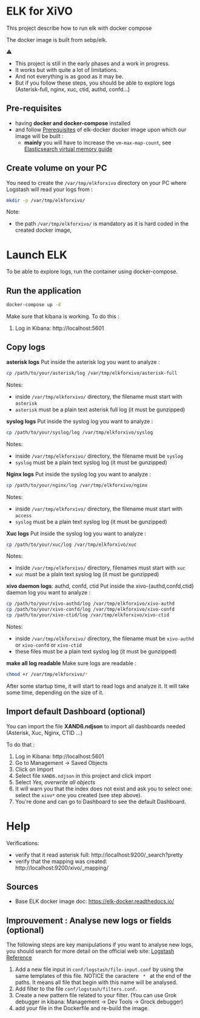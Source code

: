 # ELK for XiVO

This project describe how to run elk with docker compose

The docker image is built from sebp/elk.

:warning:

- This project is still in the early phases and a work in progress.
- It works but with quite a lot of limitations. 
- And not everything is as good as it may be.
- But if you follow these steps, you should be able to explore logs (Asterisk-full, nginx, xuc, ctid, authd, confd...)


## Pre-requisites

- having **docker and docker-compose** installed
- and follow [Prerequisites](https://elk-docker.readthedocs.io/#prerequisites) of elk-docker docker image upon which our image will be built :
  - **mainly** you will have to increase the `vm-max-map-count`, see [Elasticsearch virtual memory guide](https://www.elastic.co/guide/en/elasticsearch/reference/5.0/vm-max-map-count.html#vm-max-map-count)

## Create volume on your PC 

You need to create the `/var/tmp/elkforxivo` directory on your PC where Logstash will read your logs from :
```bash
mkdir -p /var/tmp/elkforxivo/
```

Note:
- the path `/var/tmp/elkforxivo/` is mandatory as it is hard coded in the created docker image,

# Launch ELK

To be able to explore logs, run the container using docker-compose.

## Run the application

```bash
docker-compose up -d
```

Make sure that kibana is working.
To do this :
1. Log in Kibana: http://localhost:5601

## Copy logs

**asterisk logs**
Put inside the asterisk log you want to analyze :
```bash
cp /path/to/your/asterisk/log /var/tmp/elkforxivo/asterisk-full
```
Notes:
- inside `/var/tmp/elkforxivo/` directory, the filename must start with `asterisk`
- `asterisk` must be a plain text asterisk full log (it must be gunzipped)


**syslog logs**
Put inside the syslog log you want to analyze :
```bash
cp /path/to/your/syslog/log /var/tmp/elkforxivo/syslog
```
Notes:
- inside `/var/tmp/elkforxivo/` directory, the filename must be `syslog`
- `syslog` must be a plain text syslog log (it must be gunzipped)

**Nginx logs**
Put inside the syslog log you want to analyze :
```bash
cp /path/to/your/nginx/log /var/tmp/elkforxivo/nginx
```
Notes:
- inside `/var/tmp/elkforxivo/` directory, the filename must start with `access`
- `syslog` must be a plain text syslog log (it must be gunzipped)

**Xuc logs**
Put inside the syslog log you want to analyze :
```bash
cp /path/to/your/xuc/log /var/tmp/elkforxivo/xuc
```
Notes:
- inside `/var/tmp/elkforxivo/` directory, filenames must start with `xuc`
- `xuc` must be a plain text syslog log (it must be gunzipped)

**xivo daemon logs**: authd, confd, ctid
Put inside the xivo-{authd,confd,ctid} daemon log you want to analyze :
```bash
cp /path/to/your/xivo-authd/log /var/tmp/elkforxivo/xivo-authd
cp /path/to/your/xivo-confd/log /var/tmp/elkforxivo/xivo-confd
cp /path/to/your/xivo-ctid/log /var/tmp/elkforxivo/xivo-ctid
```
Notes:
- inside `/var/tmp/elkforxivo/` directory, the filename must be `xivo-authd` or `xivo-confd` or `xivo-ctid`
- these files must be a plain text syslog log (it must be gunzipped)

**make all log readable**
Make sure logs are readable :
```bash
chmod +r /var/tmp/elkforxivo/*
```
After some startup time, it will start to read logs
and analyze it.
It will take some time, depending on the size of it.

## Import default Dashboard (optional)

You can import the file **XAND6.ndjson** to import all dashboards needed (Asterisk, Xuc, Nginx, CTID ...)

To do that :
1. Log in Kibana: http://localhost:5601
1. Go to Management -> Saved Objects
1. Click on Import
1. Select file `XAND6.ndjson` in this project and click import
1. Select *Yes, overwrite all objects*
1. It will warn you that the index does not exist and ask you to select one: select the `xivo*` one you created (see step above).
1. You're done and can go to Dashboard to see the default Dashboard.


# Help

Verifications:
- verify that it read asterisk full: http://localhost:9200/_search?pretty
- verify that the mapping was created: http://localhost:9200/xivo/_mapping/

## Sources

- Base ELK docker image doc: https://elk-docker.readthedocs.io/

## Improuvement : Analyse new logs or fields (optional)

The following steps are key manipulations if you want to analyse new logs, you should search for more detail on the official web site: [Logstash Reference](https://www.elastic.co/guide/en/logstash/current/index.html)

1. Add a new file input in `conf/logstash/file-input.conf` by using the same templates of this file. NOTICE the caractere `  *  ` at the end of the paths. It means all file that begin with this name will be analysed.
1. Add filter to the file `conf/logstash/filters.conf`.
1. Create a new pattern file related to your filter. (You can use Grok debugger in kibana: Management -> Dev Tools -> Grock debugger)
1. add your file in the Dockerfile and re-build the image.


